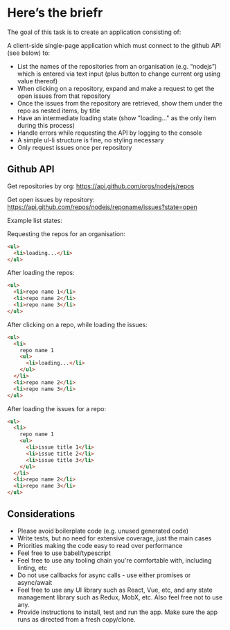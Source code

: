 # Here’s the briefr

The goal of this task is to create an application consisting of:

A client-side single-page application which must connect to the github API (see below) to:

- List the names of the repositories from an organisation (e.g. “nodejs”) which is entered via text input (plus button to change current org using value thereof)
- When clicking on a repository, expand and make a request to get the open issues from that repository
- Once the issues from the repository are retrieved, show them under the repo as nested items, by title
- Have an intermediate loading state (show "loading..." as the only item during this process)
- Handle errors while requesting the API by logging to the console
- A simple ul-li structure is fine, no styling necessary
- Only request issues once per repository

## Github API

Get repositories by org:
<https://api.github.com/orgs/nodejs/repos>

Get open issues by repository:
<https://api.github.com/repos/nodejs/reponame/issues?state=open>

Example list states:

Requesting the repos for an organisation:

``` html
<ul>
  <li>loading...</li>
</ul>
```

After loading the repos:

```html
<ul>
  <li>repo name 1</li>
  <li>repo name 2</li>
  <li>repo name 3</li>
</ul>
```

After clicking on a repo, while loading the issues:


``` html
<ul>
  <li>
    repo name 1
    <ul>
      <li>loading...</li>
    </ul>
  </li>
  <li>repo name 2</li>
  <li>repo name 3</li>
</ul>
```

After loading the issues for a repo:

``` html
<ul>
  <li>
    repo name 1
    <ul>
      <li>issue title 1</li>
      <li>issue title 2</li>
      <li>issue title 3</li>
    </ul>
  </li>
  <li>repo name 2</li>
  <li>repo name 3</li>
</ul>
```

## Considerations

- Please avoid boilerplate code (e.g. unused generated code)
- Write tests, but no need for extensive coverage, just the main cases
- Priorities making the code easy to read over performance
- Feel free to use babel/typescript
- Feel free to use any tooling chain you're comfortable with, including linting, etc
- Do not use callbacks for async calls - use either promises or async/await
- Feel free to use any UI library such as React, Vue, etc, and any state management library such as Redux, MobX, etc. Also feel free not to use any.
- Provide instructions to install, test and run the app. Make sure the app runs as directed from a fresh copy/clone.
